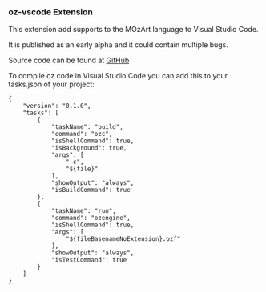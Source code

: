 ### oz-vscode Extension
This extension add supports to the MOzArt language to Visual Studio Code.

It is published as an early alpha and it could contain multiple bugs.

Source code can be found at [GitHub](https://github.com/alevalv/oz-vscode)

To compile oz code in Visual Studio Code you can add this to your tasks.json of your project:

```
{
    "version": "0.1.0",
    "tasks": [
        {
            "taskName": "build",
            "command": "ozc",
            "isShellCommand": true,
            "isBackground": true,
            "args": [
                "-c",
                "${file}"
            ],
            "showOutput": "always",
            "isBuildCommand": true
        },
        {
            "taskName": "run",
            "command": "ozengine",
            "isShellCommand": true,
            "args": [
                "${fileBasenameNoExtension}.ozf"
            ],
            "showOutput": "always",
            "isTestCommand": true
        }
    ]
}
```
